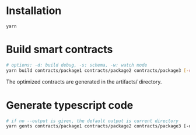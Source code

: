 # Installation

`yarn`

# Build smart contracts

```bash
# options: -d: build debug, -s: schema, -w: watch mode
yarn build contracts/package1 contracts/package2 contracts/package3 [-dsw]
```

The optimized contracts are generated in the artifacts/ directory.

# Generate typescript code

```bash
# if no --output is given, the default output is current directory
yarn gents contracts/package1 contracts/package2 contracts/package3 [-o build_folder] [--react-query]

```
